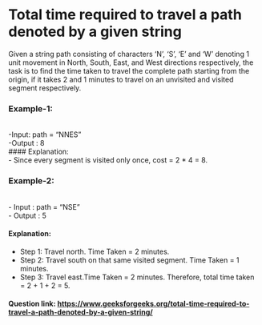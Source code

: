 # Total time required to travel a path denoted by a given string

Given a string path consisting of characters ‘N’, ‘S’, ‘E’ and ‘W’ denoting 1 unit movement in North, South, East, and West directions respectively, the task is to find the time taken to travel the complete path starting from the origin, if it takes 2 and 1 minutes to travel on an unvisited and visited segment respectively.

### Example-1:
<br>
-Input: path = “NNES” <br>
-Output : 8 <br>
#### Explanation: <br>
- Since every segment is visited only once, cost = 2 * 4 = 8. <br>

### Example-2:
<br>
- Input : path = “NSE” <br>
- Output : 5 <br>

#### Explanation: <br>
- Step 1: Travel north. Time Taken = 2 minutes. <br>
- Step 2: Travel south on that same visited segment. Time Taken = 1 minutes. <br>
- Step 3: Travel east.Time Taken = 2 minutes. Therefore, total time taken = 2 + 1 + 2 = 5. <br>

#### Question link: https://www.geeksforgeeks.org/total-time-required-to-travel-a-path-denoted-by-a-given-string/
